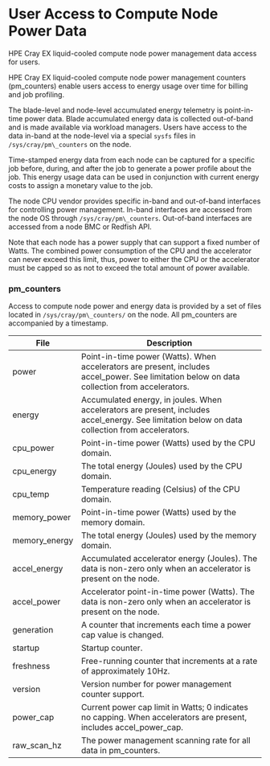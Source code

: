 # User Access to Compute Node Power Data

HPE Cray EX liquid-cooled compute node power management data access for users.

HPE Cray EX liquid-cooled compute node power management counters \(pm\_counters\) enable users access to energy usage over time for billing and job profiling.

The blade-level and node-level accumulated energy telemetry is point-in-time power data. Blade accumulated energy data is collected out-of-band and is made available via workload managers. Users have access to the data in-band at the node-level via a special `sysfs` files in `/sys/cray/pm\_counters` on the node.

Time-stamped energy data from each node can be captured for a specific job before, during, and after the job to generate a power profile about the job. This energy usage data can be used in conjunction with current energy costs to assign a monetary value to the job.

The node CPU vendor provides specific in-band and out-of-band interfaces for controlling power management. In-band interfaces are accessed from the node OS through `/sys/cray/pm\_counters`. Out-of-band interfaces are accessed from a node BMC or Redfish API.

Note that each node has a power supply that can support a fixed number of Watts. The combined power consumption of the CPU and the accelerator can never exceed this limit, thus, power to either the CPU or the accelerator must be capped so as not to exceed the total amount of power available.

### pm\_counters

Access to compute node power and energy data is provided by a set of files located in `/sys/cray/pm\_counters/` on the node. All pm\_counters are accompanied by a timestamp.

| File | Description |
| ---- | ----------- |
|power|Point-in-time power \(Watts\). When accelerators are present, includes accel\_power. See limitation below on data collection from accelerators.|
|energy|Accumulated energy, in joules. When accelerators are present, includes accel\_energy. See limitation below on data collection from accelerators.|
|cpu\_power|Point-in-time power \(Watts\) used by the CPU domain.|
|cpu\_energy|The total energy \(Joules\) used by the CPU domain.|
|cpu\_temp|Temperature reading \(Celsius\) of the CPU domain.|
|memory\_power|Point-in-time power \(Watts\) used by the memory domain.|
|memory\_energy|The total energy \(Joules\) used by the memory domain.|
|accel\_energy|Accumulated accelerator energy \(Joules\). The data is non-zero only when an accelerator is present on the node.|
|accel\_power|Accelerator point-in-time power \(Watts\). The data is non-zero only when an accelerator is present on the node.|
|generation|A counter that increments each time a power cap value is changed.|
|startup|Startup counter.|
|freshness|Free-running counter that increments at a rate of approximately 10Hz.|
|version|Version number for power management counter support.|
|power\_cap|Current power cap limit in Watts; 0 indicates no capping. When accelerators are present, includes accel\_power\_cap.|
|raw\_scan\_hz|The power management scanning rate for all data in pm\_counters.|


